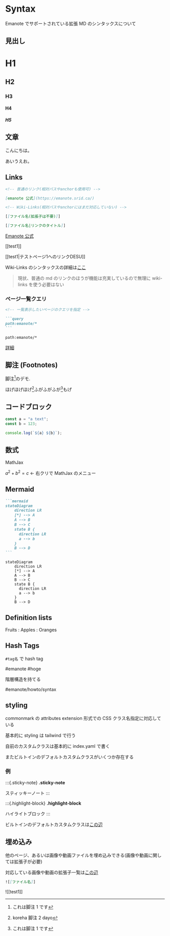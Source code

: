 # Syntax

Emanote でサポートされている拡張 MD のシンタックスについて

## 見出し

# H1

## H2

### H3

#### H4

##### H5

## 文章

こんにちは。

あいうえお。

## Links

```md
<!-- 普通のリンク(相対パスやanchorも使用可) -->

[emanote 公式](https://emanote.srid.ca/)

<!-- Wiki-Links(相対パスやanchorにはまだ対応していない) -->

[[ファイル名(拡張子は不要)]]

[[ファイル名|リンクのタイトル]]
```

[Emanote 公式](https://emanote.srid.ca/)

[[test1]]

[[test1|テストページ1へのリンクDESU]]

Wiki-Links のシンタックスの詳細は[ここ](https://github.com/EmaApps/emanote/blob/master/src/Emanote/Pandoc/Markdown/Syntax/WikiLink.hs)

> 現状、普通の md のリンクのほうが機能は充実しているので無理に wiki-links を使う必要はない

### ページ一覧クエリ

`````md
<!-- 一覧表示したいページのクエリを指定 -->

```query
path:emanote/*
```
`````

```query
path:emanote/*
```

[詳細](https://emanote.srid.ca/guide/query)

## 脚注 (Footnotes)

脚注[^1]のデモ.

ほげほげほげ[^2]ふがふがふが[^1]もげ

[^1]: これは脚注 1 です
[^2]: koreha 脚注 2 dayo

## コードブロック

```ts
const a = "a text";
const b = 123;

console.log(`${a} ${b}`);
```

## 数式

MathJax

$a^2 + b ^ 2 = c$ ← 右クリで MathJax のメニュー

## Mermaid

````md
```mermaid
stateDiagram
    direction LR
    [*] --> A
    A --> B
    B --> C
    state B {
      direction LR
      a --> b
    }
    B --> D
```
````

```mermaid
stateDiagram
    direction LR
    [*] --> A
    A --> B
    B --> C
    state B {
      direction LR
      a --> b
    }
    B --> D
```

## Definition lists

Fruits
: Apples
: Oranges

## Hash Tags

`#tag名` で hash tag

#emanote #hoge

階層構造を持てる

#emanote/howto/syntax

## styling

commonmark の attributes extension 形式での CSS クラス名指定に対応している

基本的に styling は tailwind で行う

自前のカスタムクラスは基本的に index.yaml で書く

またビルトインのデフォルトカスタムクラスがいくつか存在する

### 例

:::{.sticky-note}
**.sticky-note**

スティッキーノート
:::

:::{.highlight-block}
**.highlight-block**

ハイライトブロック
:::

ビルトインのデフォルトカスタムクラスは[この辺](https://github.com/EmaApps/emanote/blob/40c4791f9fda5ef77061e255b6182c9611808c45/default/index.yaml#L46)

## 埋め込み

他のページ、あるいは画像や動画ファイルを埋め込みできる(画像や動画に関しては拡張子が必要)

対応している画像や動画の拡張子一覧は[この辺](https://github.com/EmaApps/emanote/blob/40c4791f9fda5ef77061e255b6182c9611808c45/src/Emanote/Pandoc/Renderer/Embed.hs#L87-L103)

```md
![[ファイル名]]
```

![[test1]]
